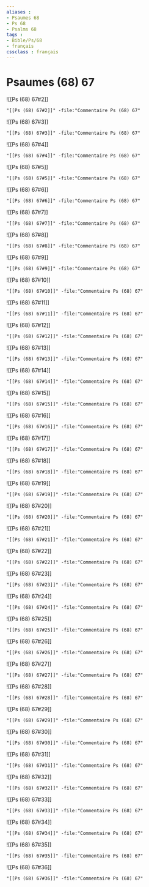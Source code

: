 ```yaml
---
aliases : 
- Psaumes 68
- Ps 68
- Psalms 68
tags : 
- Bible/Ps/68
- français
cssclass : français
---
```


# Psaumes (68) 67

![[Ps (68) 67#2]]

```query
"[[Ps (68) 67#2]]" -file:"Commentaire Ps (68) 67"
```

![[Ps (68) 67#3]]

```query
"[[Ps (68) 67#3]]" -file:"Commentaire Ps (68) 67"
```

![[Ps (68) 67#4]]

```query
"[[Ps (68) 67#4]]" -file:"Commentaire Ps (68) 67"
```

![[Ps (68) 67#5]]

```query
"[[Ps (68) 67#5]]" -file:"Commentaire Ps (68) 67"
```

![[Ps (68) 67#6]]

```query
"[[Ps (68) 67#6]]" -file:"Commentaire Ps (68) 67"
```

![[Ps (68) 67#7]]

```query
"[[Ps (68) 67#7]]" -file:"Commentaire Ps (68) 67"
```

![[Ps (68) 67#8]]

```query
"[[Ps (68) 67#8]]" -file:"Commentaire Ps (68) 67"
```

![[Ps (68) 67#9]]

```query
"[[Ps (68) 67#9]]" -file:"Commentaire Ps (68) 67"
```

![[Ps (68) 67#10]]

```query
"[[Ps (68) 67#10]]" -file:"Commentaire Ps (68) 67"
```

![[Ps (68) 67#11]]

```query
"[[Ps (68) 67#11]]" -file:"Commentaire Ps (68) 67"
```

![[Ps (68) 67#12]]

```query
"[[Ps (68) 67#12]]" -file:"Commentaire Ps (68) 67"
```

![[Ps (68) 67#13]]

```query
"[[Ps (68) 67#13]]" -file:"Commentaire Ps (68) 67"
```

![[Ps (68) 67#14]]

```query
"[[Ps (68) 67#14]]" -file:"Commentaire Ps (68) 67"
```

![[Ps (68) 67#15]]

```query
"[[Ps (68) 67#15]]" -file:"Commentaire Ps (68) 67"
```

![[Ps (68) 67#16]]

```query
"[[Ps (68) 67#16]]" -file:"Commentaire Ps (68) 67"
```

![[Ps (68) 67#17]]

```query
"[[Ps (68) 67#17]]" -file:"Commentaire Ps (68) 67"
```

![[Ps (68) 67#18]]

```query
"[[Ps (68) 67#18]]" -file:"Commentaire Ps (68) 67"
```

![[Ps (68) 67#19]]

```query
"[[Ps (68) 67#19]]" -file:"Commentaire Ps (68) 67"
```

![[Ps (68) 67#20]]

```query
"[[Ps (68) 67#20]]" -file:"Commentaire Ps (68) 67"
```

![[Ps (68) 67#21]]

```query
"[[Ps (68) 67#21]]" -file:"Commentaire Ps (68) 67"
```

![[Ps (68) 67#22]]

```query
"[[Ps (68) 67#22]]" -file:"Commentaire Ps (68) 67"
```

![[Ps (68) 67#23]]

```query
"[[Ps (68) 67#23]]" -file:"Commentaire Ps (68) 67"
```

![[Ps (68) 67#24]]

```query
"[[Ps (68) 67#24]]" -file:"Commentaire Ps (68) 67"
```

![[Ps (68) 67#25]]

```query
"[[Ps (68) 67#25]]" -file:"Commentaire Ps (68) 67"
```

![[Ps (68) 67#26]]

```query
"[[Ps (68) 67#26]]" -file:"Commentaire Ps (68) 67"
```

![[Ps (68) 67#27]]

```query
"[[Ps (68) 67#27]]" -file:"Commentaire Ps (68) 67"
```

![[Ps (68) 67#28]]

```query
"[[Ps (68) 67#28]]" -file:"Commentaire Ps (68) 67"
```

![[Ps (68) 67#29]]

```query
"[[Ps (68) 67#29]]" -file:"Commentaire Ps (68) 67"
```

![[Ps (68) 67#30]]

```query
"[[Ps (68) 67#30]]" -file:"Commentaire Ps (68) 67"
```

![[Ps (68) 67#31]]

```query
"[[Ps (68) 67#31]]" -file:"Commentaire Ps (68) 67"
```

![[Ps (68) 67#32]]

```query
"[[Ps (68) 67#32]]" -file:"Commentaire Ps (68) 67"
```

![[Ps (68) 67#33]]

```query
"[[Ps (68) 67#33]]" -file:"Commentaire Ps (68) 67"
```

![[Ps (68) 67#34]]

```query
"[[Ps (68) 67#34]]" -file:"Commentaire Ps (68) 67"
```

![[Ps (68) 67#35]]

```query
"[[Ps (68) 67#35]]" -file:"Commentaire Ps (68) 67"
```

![[Ps (68) 67#36]]

```query
"[[Ps (68) 67#36]]" -file:"Commentaire Ps (68) 67"
```

